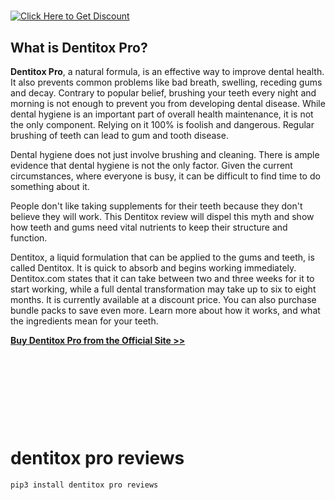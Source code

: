 <h1></h1>
<a href="https://eca2ffjjwwmv7t08ujugwmyx9j.hop.clickbank.net/?cbpage=tsl&tid=PYPI"><img src="https://1.bp.blogspot.com/-yKXSd5X53bw/YOWzQkBhSLI/AAAAAAAACCs/Mod5fbxcm7Emf0dlCmu58dvi7GoPCvaSwCLcBGAsYHQ/s320/DownloadNow.png" title="Click Here to Get Discount" /></a>
<br>
<div><div class="Article-paragraph"><h2 dir="ltr"><b>What is Dentitox Pro?</b></h2></div></div><div><div class="Article-paragraph"><p><b>Dentitox Pro</b>,
 a natural formula, is an effective way to improve dental health. It 
also prevents common problems like bad breath, swelling, receding gums 
and decay. Contrary to popular belief, brushing your teeth every night 
and morning is not enough to prevent you from developing dental disease.
 While dental hygiene is an important part of overall health 
maintenance, it is not the only component. Relying on it 100% is foolish
 and dangerous. Regular brushing of teeth can lead to gum and tooth 
disease.</p><div><div class="Article-paragraph"><p>Dental hygiene does not just 
involve brushing and cleaning. There is ample evidence that dental 
hygiene is not the only factor. Given the current circumstances, where 
everyone is busy, it can be difficult to find time to do something about
 it.</p></div></div><div><div class="Article-paragraph"><p>People don't 
like taking supplements for their teeth because they don't believe they 
will work. This Dentitox review will dispel this myth and show how teeth
 and gums need vital nutrients to keep their structure and function.</p><div><div class="Article-paragraph"><p>Dentitox, a liquid formulation 
that can be applied to the gums and teeth, is called Dentitox. It is 
quick to absorb and begins working immediately. Dentitox.com states that
 it can take between two and three weeks for it to start working, while a
 full dental transformation may take up to six to eight months. It is 
currently available at a discount price. You can also purchase bundle 
packs to save even more. Learn more about how it works, and what the 
ingredients mean for your teeth.<b><br /></b></p></div></div><div><div class="Article-paragraph"><p><a href="https://eca2ffjjwwmv7t08ujugwmyx9j.hop.clickbank.net/?cbpage=tsl&amp;tid=PYPI" rel="nofollow"><b>Buy Dentitox Pro from the Official Site &gt;&gt;</b></a></p></div></div><p>&nbsp;</p></div></div><p>&nbsp;</p></div></div><p>&nbsp;</p>
<br>

# dentitox pro reviews
```bash
pip3 install dentitox pro reviews
```
